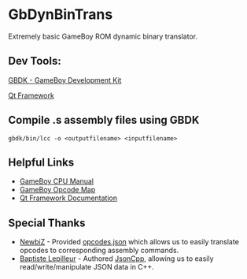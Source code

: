 # GbDynBinTrans
Extremely basic GameBoy ROM dynamic binary translator.

## Dev Tools:
[GBDK - GameBoy Development Kit](https://sourceforge.net/projects/gbdk/)

[Qt Framework](http://www.qt.io/)

## Compile .s assembly  files using GBDK
```
gbdk/bin/lcc -o <outputfilename> <inputfilename>
```

## Helpful Links
* [GameBoy CPU Manual](https://community.teamviennagames.com/uploads/files/1446411043985-gbcpuman.pdf)
* [GameBoy Opcode Map](http://imrannazar.com/Gameboy-Z80-Opcode-Map)
* [Qt Framework Documentation](http://doc.qt.io/qt-5/)

## Special Thanks
* [NewbiZ](https://github.com/NewbiZ) - Provided [opcodes.json](https://github.com/NewbiZ/gbemu/blob/master/scripts/opcodes.json) which allows us to easily translate opcodes to corresponding assembly commands.
* [Baptiste Lepilleur](https://sourceforge.net/u/blep/profile/) - Authored [JsonCpp](https://github.com/open-source-parsers/jsoncpp), allowing us to easily read/write/manipulate JSON data in C++.